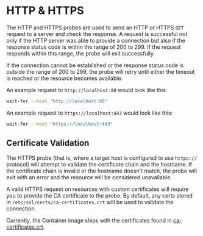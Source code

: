 # HTTP & HTTPS

The HTTP and HTTPS probes are used to send an HTTP or HTTPS `GET` request to a server and check the response. A request is successful not only if the HTTP server was able to provide a connection but also if the response status code is within the range of 200 to 299. If the request responds within this range, the probe will exit successfully.

If the connection cannot be established or the response status code is outside the range of 200 to 299, the probe will retry until either the timeout is reached or the resource becomes available.

An example request to `http://localhost:80` would look like this:

```bash
wait-for --host "http://localhost:80"
```

An example request to `https://localhost:443` would look like this:

```bash
wait-for --host "https://localhost:443"
```

## Certificate Validation

The HTTPS probe (that is, where a target host is configured to use `https://` protocol) will attempt to validate the certificate chain and the hostname. If the certificate chain is invalid or the hostname doesn't match, the probe will exit with an error and the resource will be considered unavailable.

A valid HTTPS request on resources with custom certificates will require you to provide the CA certificate to the probe. By default, any certs stored in `/etc/ssl/certs/ca-certificates.crt` will be used to validate the connection.

Currently, the Container image ships with the certificates found in [ca-certificates.crt](../extras/ca-certificates.crt).
